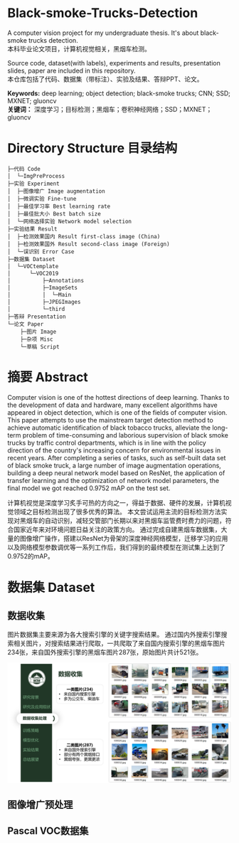 # Black-smoke-Trucks-Detection
A computer vision project for my undergraduate thesis. 
It's about black-smoke trucks detection.  
本科毕业论文项目，计算机视觉相关，黑烟车检测。

Source code, dataset(with labels), experiments and results, presentation slides, paper are included in this repository.  
本仓库包括了代码、数据集（带标注）、实验及结果、答辩PPT、论文。

**Keywords:** deep learning; object detection; black-smoke trucks; CNN; SSD; MXNET; gluoncv  
**关键词：** 深度学习；目标检测；黑烟车；卷积神经网络；SSD；MXNET；gluoncv


# Directory Structure 目录结构
```
├─代码 Code
│  └─ImgPreProcess
├─实验 Experiment
│  ├─图像增广 Image augmentation
│  ├─微调实验 Fine-tune
│  ├─最佳学习率 Best learning rate
│  ├─最佳批大小 Best batch size
│  └─网络选择实验 Network model selection
├─实验结果 Result
│  ├─检测效果国内 Result first-class image (China)
│  ├─检测效果国外 Result second-class image (Foreign)
│  └─误识别 Error Case
├─数据集 Dataset
│  └─VOCtemplate
│      └─VOC2019
│          ├─Annotations
│          ├─ImageSets
│          │  └─Main
│          ├─JPEGImages
│          └─third
├─答辩 Presentation
└─论文 Paper
    ├─图片 Image
    ├─杂项 Misc
    └─草稿 Script
```


# 摘要 Abstract
Computer vision is one of the hottest directions of deep learning. 
Thanks to the development of data and hardware, many excellent algorithms have appeared in object detection, which is one of the fields of computer vision. 
This paper attempts to use the mainstream target detection method to achieve automatic identification of black tobacco trucks, alleviate the long-term problem of time-consuming and laborious supervision of black smoke trucks by traffic control departments, which is in line with the policy direction of the country's increasing concern for environmental issues in recent years. After completing a series of tasks, such as self-built data set of black smoke truck, a large number of image augmentation operations, building a deep neural network model based on ResNet, the application of transfer learning and the optimization of network model parameters, the final model we got reached 0.9752 mAP on the test set.

计算机视觉是深度学习炙手可热的方向之一，得益于数据、硬件的发展，计算机视觉领域之目标检测出现了很多优秀的算法。
本文尝试运用主流的目标检测方法实现对黑烟车的自动识别，减轻交管部门长期以来对黑烟车监管费时费力的问题，符合国家近年来对环境问题日益关注的政策方向。
通过完成自建黑烟车数据集，大量的图像增广操作，搭建以ResNet为骨架的深度神经网络模型，迁移学习的应用以及网络模型参数调优等一系列工作后，我们得到的最终模型在测试集上达到了0.9752的mAP。


# 数据集 Dataset

## 数据收集
图片数据集主要来源为各大搜索引擎的关键字搜索结果。
通过国内外搜索引擎搜索相关图片，对搜索结果进行爬取，一共爬取了来自国内搜索引擎的黑烟车图片234张，来自国外搜索引擎的黑烟车图片287张，原始图片共计521张。
<p align="center"><img src="https://raw.githubusercontent.com/f1amingo/Black-Smoke-Trucks-Detection/main/Image/data-gathering.png"></p>

## 图像增广预处理

## Pascal VOC数据集

